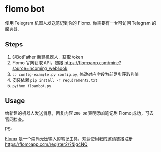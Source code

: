# flomo bot

使用 Telegram 机器人发送笔记到你的 Flomo. 你需要有一台可访问 Telegram 的服务器。

## Steps

1. @BotFather 新建机器人，获取 token
2. Flomo 官网获取 API，链接 <https://flomoapp.com/mine?source=incoming_webhook>
3. `cp config-example.py config.py`, 修改对应字段为前两步获取的值
4. 安装依赖 `pip install -r requirements.txt`
5. `python floambot.py`

## Usage

给新建的机器人发送消息，回复内容 `200 OK` 表明添加笔记到 Flomo 成功，可去官网检查。

PS:

[Flomo]((https://flomoapp.com/)) 是一个崇尚无压输入的笔记工具，欢迎使用我的邀请链接注册 <https://flomoapp.com/register2/?Njg4NQ>
